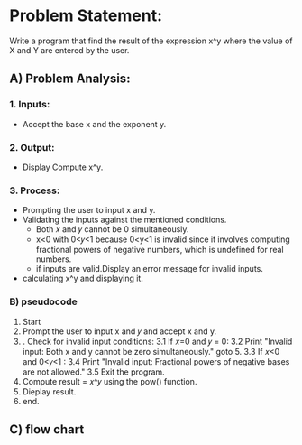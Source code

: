 # Problem Statement: 

Write a program that find the result of the expression x^y where the value of X and Y are entered by the user.
##  A) Problem Analysis:
###  1. Inputs:
  - Accept the base x and the exponent y.
### 2. Output:
- Display Compute x^y.

### 3. Process:
  - Prompting the user to input x and y.
- Validating the inputs against the mentioned conditions.
   * Both 𝑥 and 𝑦 cannot be 0 simultaneously.
   * x<0 with 0<𝑦<1 because 0<y<1 is invalid since it involves computing fractional powers of negative numbers, which is undefined for real numbers.
  * if inputs are valid.Display an error message for invalid inputs.
 - calculating  x^y and displaying it.
### B)  pseudocode
1. Start
2. Prompt the user to input x and 𝑦 and accept x and y.
3. . Check for invalid input conditions:
 3.1  If 𝑥=0  and 𝑦 = 0:
 3.2 Print "Invalid input: Both x and y cannot be zero simultaneously." goto 5.
 3.3 If 𝑥<0  and 0<𝑦<1 :
 3.4 Print "Invalid input: Fractional powers of negative bases are not allowed."
 3.5 Exit the program.
4. Compute  result = 𝑥^𝑦 using the pow() function.
5. Dieplay result.
6. end.

## C) flow chart


